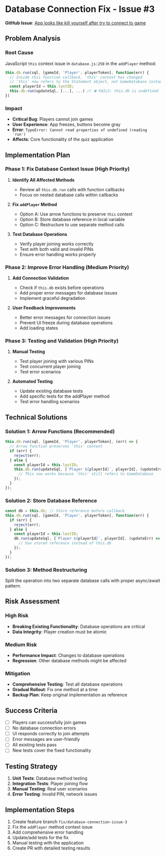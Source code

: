 # Database Connection Fix - Issue #3

**GitHub Issue**: [App looks like kill yourself after try to connect to game](https://github.com/gavalierm/kht/issues/3)

## Problem Analysis

### Root Cause
JavaScript `this` context issue in `database.js:250` in the `addPlayer` method:

```javascript
this.db.run(sql, [gameId, 'Player', playerToken], function(err) {
  // Inside this function callback, 'this' context has changed
  // 'this' now refers to the Statement object, not GameDatabase instance
  const playerId = this.lastID;
  this.db.run(updateSql, [...], ...) // ❌ FAILS: this.db is undefined
})
```

### Impact
- **Critical Bug**: Players cannot join games
- **User Experience**: App freezes, buttons become gray
- **Error**: `TypeError: Cannot read properties of undefined (reading 'run')`
- **Affects**: Core functionality of the quiz application

## Implementation Plan

### Phase 1: Fix Database Context Issue (High Priority)
1. **Identify All Affected Methods**
   - Review all `this.db.run` calls with function callbacks
   - Focus on nested database calls within callbacks

2. **Fix `addPlayer` Method**
   - Option A: Use arrow functions to preserve `this` context
   - Option B: Store database reference in local variable
   - Option C: Restructure to use separate method calls

3. **Test Database Operations**
   - Verify player joining works correctly
   - Test with both valid and invalid PINs
   - Ensure error handling works properly

### Phase 2: Improve Error Handling (Medium Priority)
1. **Add Connection Validation**
   - Check if `this.db` exists before operations
   - Add proper error messages for database issues
   - Implement graceful degradation

2. **User Feedback Improvements**
   - Better error messages for connection issues
   - Prevent UI freeze during database operations
   - Add loading states

### Phase 3: Testing and Validation (High Priority)
1. **Manual Testing**
   - Test player joining with various PINs
   - Test concurrent player joining
   - Test error scenarios

2. **Automated Testing**
   - Update existing database tests
   - Add specific tests for the addPlayer method
   - Test error handling scenarios

## Technical Solutions

### Solution 1: Arrow Functions (Recommended)
```javascript
this.db.run(sql, [gameId, 'Player', playerToken], (err) => {
  // Arrow function preserves 'this' context
  if (err) {
    reject(err);
  } else {
    const playerId = this.lastID;
    this.db.run(updateSql, [`Player ${playerId}`, playerId], (updateErr) => {
      // This now works because 'this' still refers to GameDatabase
    });
  }
});
```

### Solution 2: Store Database Reference
```javascript
const db = this.db; // Store reference before callback
this.db.run(sql, [gameId, 'Player', playerToken], function(err) {
  if (err) {
    reject(err);
  } else {
    const playerId = this.lastID;
    db.run(updateSql, [`Player ${playerId}`, playerId], (updateErr) => {
      // Use stored reference instead of this.db
    });
  }
});
```

### Solution 3: Method Restructuring
Split the operation into two separate database calls with proper async/await pattern.

## Risk Assessment

### High Risk
- **Breaking Existing Functionality**: Database operations are critical
- **Data Integrity**: Player creation must be atomic

### Medium Risk
- **Performance Impact**: Changes to database operations
- **Regression**: Other database methods might be affected

### Mitigation
- **Comprehensive Testing**: Test all database operations
- **Gradual Rollout**: Fix one method at a time
- **Backup Plan**: Keep original implementation as reference

## Success Criteria
- [ ] Players can successfully join games
- [ ] No database connection errors
- [ ] UI responds correctly to join attempts
- [ ] Error messages are user-friendly
- [ ] All existing tests pass
- [ ] New tests cover the fixed functionality

## Testing Strategy
1. **Unit Tests**: Database method testing
2. **Integration Tests**: Player joining flow
3. **Manual Testing**: Real user scenarios
4. **Error Testing**: Invalid PIN, network issues

## Implementation Steps
1. Create feature branch `fix/database-connection-issue-3`
2. Fix the `addPlayer` method context issue
3. Add comprehensive error handling
4. Update/add tests for the fix
5. Manual testing with the application
6. Create PR with detailed testing results